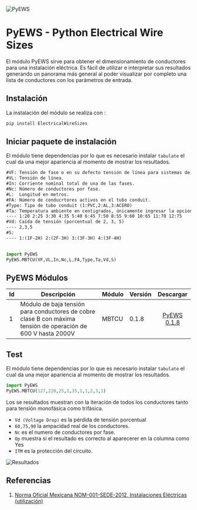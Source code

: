 ![PyEWS](https://i.ibb.co/YD4XKb8/02.png)



# PyEWS - Python Electrical Wire Sizes



El módulo PyEWS sirve para obtener el dimensionamiento de conductores para una instalación eléctrica. Es fácil de utilizar e interpretar sus resultados generando un panorama más general al poder visualizar por completo una lista de conductores con los parámetros de entrada.

## Instalación

La instalación del módulo se realiza con :

```Python
pip install ElectricalWireSizes
```

## Iniciar paquete de instalación

El módulo tiene dependencias por lo que es necesario instalar `tabulate` el cual da una mejor apariencia al momento de mostrar los resultados.

```tex
#VF: Tensión de fase o en su defecto tensión de línea para sistemas de 1F2H, 2F.
#VL: Tensión de línea.
#In: Corriente nominal total de una de las fases.
#Nc: Número de conductores por fase.
#L:  Longitud en metros.
#FA: Número de conducrtores activos en el tubo conduit.
#Type: Tipo de tubo conduit (1:PVC,2:AL,3:ACERO)
#Ta: Temperatura ambiente en centigrados, únicamente ingresar la opcion númerica.
---- 1:20 2:25 3:30 4:35 5:40 6:45 7:50 8:55 9:60 10:65 11:70 12:75
#Vd: Caída de tensión (porcentual de 2, 3, 5)
---- 2,3,5	
#S:
---- 1:(1F-2H) 2:(2F-3H) 3:(3F-3H) 4:(3F-4H)
	
```

```python
import PyEWS 
PyEWS.MBTCU(VF,VL,In,Nc,L,FA,Type,Ta,Vd,S)
```

## PyEWS Módulos

| Id   | Descripción                                                  | Módulo | Versión |                     Descargar                      |
| ---- | ------------------------------------------------------------ | ------ | ------- | :------------------------------------------------: |
| 1    | Módulo de baja tensión para conductores de cobre clase B con máxima tensión de operación de 600 V hasta 2000V | MBTCU  | 0.1.8   | [PyEWS 0.1.8](https://github.com/jacometoss/PyEWS) |

## Test

El módulo tiene dependencias por lo que es necesario instalar `tabulate` el cual da una mejor apariencia al momento de mostrar los resultados.

```python
import PyEWS
PyEWS.MBTCU(127,220,25,1,35,1,1,2,3,1)
```

Los se resultados muestran con la iteración de todos los conductores tanto para tensión monofásica como trifásica.

- `Vd (Voltage Drop)` es la pérdida de tensión porcentual 
- `60,75,90` la ampacidad real de los conductores.
- `Nc` es el numero de conductores por fase.
- `Op` muestra si el resultado es correcto al aparecerer en la columna como Yes 
- `ITM` es la protección del circuito.

![Resultados](https://i.ibb.co/KDwv9jX/01.png)

## Referencias

1. [Norma Oficial Mexicana NOM-001-SEDE-2012, Instalaciones Eléctricas (utilización)](http://www.issste-cmn20n.gob.mx/Datos/Normas/136NOM.pdf)

